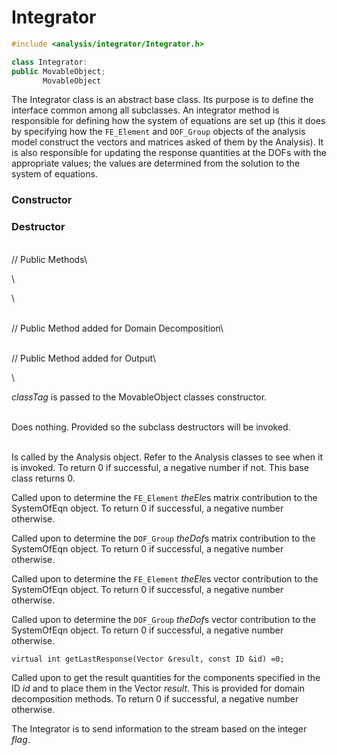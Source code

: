 # Integrator 

```cpp
#include <analysis/integrator/Integrator.h>

class Integrator: 
public MovableObject;
       MovableObject
```

The Integrator class is an abstract base class. Its purpose is to define
the interface common among all subclasses. An integrator method is
responsible for defining how the system of equations are set up (this it
does by specifying how the `FE_Element` and `DOF_Group` objects of the
analysis model construct the vectors and matrices asked of them by the
Analysis). It is also responsible for updating the response quantities
at the DOFs with the appropriate values; the values are determined from
the solution to the system of equations.

### Constructor


### Destructor

\
// Public Methods\

\

\

\
// Public Method added for Domain Decomposition\

\
// Public Method added for Output\

\

*classTag* is passed to the MovableObject classes constructor.

\
Does nothing. Provided so the subclass destructors will be invoked.

\
Is called by the Analysis object. Refer to the Analysis classes to see
when it is invoked. To return $0$ if successful, a negative number if
not. This base class returns $0$.

Called upon to determine the `FE_Element` *theEle*s matrix contribution to
the SystemOfEqn object. To return $0$ if successful, a negative number
otherwise.

Called upon to determine the `DOF_Group` *theDof*s matrix contribution to
the SystemOfEqn object. To return $0$ if successful, a negative number
otherwise.

Called upon to determine the `FE_Element` *theEle*s vector contribution to
the SystemOfEqn object. To return $0$ if successful, a negative number
otherwise.

Called upon to determine the `DOF_Group` *theDof*s vector contribution to
the SystemOfEqn object. To return $0$ if successful, a negative number
otherwise.

```{.cpp}
virtual int getLastResponse(Vector &result, const ID &id) =0;
```

Called upon to get the result quantities for the components specified in
the ID *id* and to place them in the Vector *result*. This is provided
for domain decomposition methods. To return $0$ if successful, a
negative number otherwise.

The Integrator is to send information to the stream based on the integer
*flag*.
